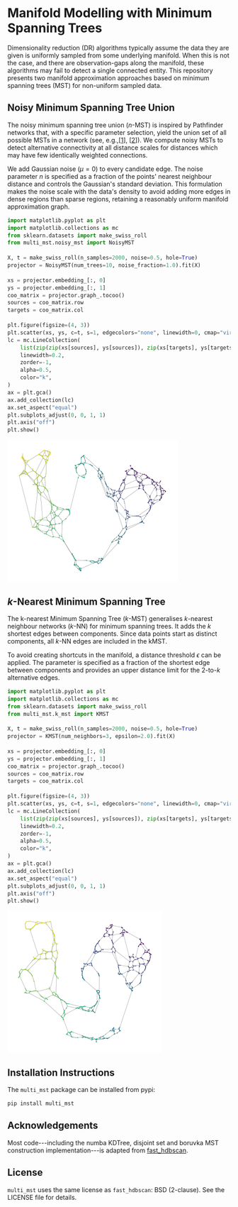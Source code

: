 Manifold Modelling with Minimum Spanning Trees
==============================================

Dimensionality reduction (DR) algorithms typically assume the data they are
given is uniformly sampled from some underlying manifold. When this is not the
case, and there are observation-gaps along the manifold, these algorithms may
fail to detect a single connected entity. This repository presents two manifold
approximation approaches based on minimum spanning trees (MST) for non-uniform
sampled data. 

Noisy Minimum Spanning Tree Union
---------------------------------

The noisy minimum spanning tree union ($n$-MST) is inspired by Pathfinder
networks that, with a specific parameter selection, yield the union set of all
possible MSTs in a network (see, e.g.,[[1]], [[2]]). We compute noisy MSTs to
detect alternative connectivity at all distance scales for distances which may
have few identically weighted connections.

We add Gaussian noise ($\mu=0$) to every candidate edge. The noise parameter $n$
is specified as a fraction of the points' nearest neighbour distance and
controls the Gaussian's standard deviation. This formulation makes the noise
scale with the data's density to avoid adding more edges in dense regions than
sparse regions, retaining a reasonably uniform manifold approximation graph.

```python
import matplotlib.pyplot as plt
import matplotlib.collections as mc
from sklearn.datasets import make_swiss_roll
from multi_mst.noisy_mst import NoisyMST

X, t = make_swiss_roll(n_samples=2000, noise=0.5, hole=True)
projector = NoisyMST(num_trees=10, noise_fraction=1.0).fit(X)

xs = projector.embedding_[:, 0]
ys = projector.embedding_[:, 1]
coo_matrix = projector.graph_.tocoo()
sources = coo_matrix.row
targets = coo_matrix.col

plt.figure(figsize=(4, 3))
plt.scatter(xs, ys, c=t, s=1, edgecolors="none", linewidth=0, cmap="viridis")
lc = mc.LineCollection(
    list(zip(zip(xs[sources], ys[sources]), zip(xs[targets], ys[targets]))),
    linewidth=0.2,
    zorder=-1,
    alpha=0.5,
    color="k",
)
ax = plt.gca()
ax.add_collection(lc)
ax.set_aspect("equal")
plt.subplots_adjust(0, 0, 1, 1)
plt.axis("off")
plt.show()
```
![noisy_mst](./doc/_static/noisy_mst.png)

$k$-Nearest Minimum Spanning Tree 
---------------------------------

The k-nearest Minimum Spanning Tree ($k$-MST) generalises $k$-nearest neighbour
networks ($k$-NN) for minimum spanning trees. It adds the $k$ shortest edges
between components. Since data points start as distinct components, all $k$-NN
edges are included in the kMST.  

To avoid creating shortcuts in the manifold, a distance threshold $\epsilon$ can
be applied. The parameter is specified as a fraction of the shortest edge
between components and provides an upper distance limit for the $2$-to-$k$
alternative edges.

```python
import matplotlib.pyplot as plt
import matplotlib.collections as mc
from sklearn.datasets import make_swiss_roll
from multi_mst.k_mst import KMST

X, t = make_swiss_roll(n_samples=2000, noise=0.5, hole=True)
projector = KMST(num_neighbors=3, epsilon=2.0).fit(X)

xs = projector.embedding_[:, 0]
ys = projector.embedding_[:, 1]
coo_matrix = projector.graph_.tocoo()
sources = coo_matrix.row
targets = coo_matrix.col

plt.figure(figsize=(4, 3))
plt.scatter(xs, ys, c=t, s=1, edgecolors="none", linewidth=0, cmap="viridis")
lc = mc.LineCollection(
    list(zip(zip(xs[sources], ys[sources]), zip(xs[targets], ys[targets]))),
    linewidth=0.2,
    zorder=-1,
    alpha=0.5,
    color="k",
)
ax = plt.gca()
ax.add_collection(lc)
ax.set_aspect("equal")
plt.subplots_adjust(0, 0, 1, 1)
plt.axis("off")
plt.show()
```
![k_mst](./doc/_static/k_mst.png)


Installation Instructions
-------------------------

The `multi_mst` package can be installed from pypi:

```bash
pip install multi_mst
```

Acknowledgements
----------------

Most code---including the numba KDTree, disjoint set and boruvka MST
construction implementation---is adapted from
[fast_hdbscan](https://github.com/TutteInstitute/fast_hdbscan).


License
-------

`multi_mst` uses the same license as `fast_hdbscan`: BSD (2-clause). See the
LICENSE file for details.


[1]: <https://onlinelibrary.wiley.com/doi/10.1002/asi.20904> "Pathfinder Networks"
[2]: <https://ieeexplore.ieee.org/document/8231853> "GraphRay"